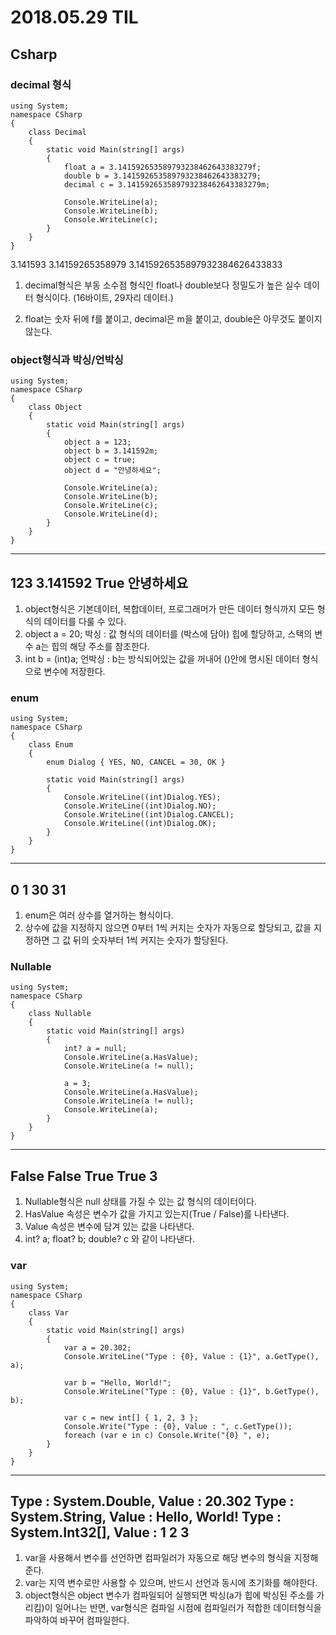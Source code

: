 # 2018.05.29 TIL
## Csharp
### decimal 형식

```
using System;
namespace CSharp
{
    class Decimal
    {
        static void Main(string[] args)
        {
			float a = 3.141592653589793238462643383279f;
			double b = 3.141592653589793238462643383279;
			decimal c = 3.141592653589793238462643383279m;

			Console.WriteLine(a);
			Console.WriteLine(b);
			Console.WriteLine(c);
		}
    }
}
```

3.141593
3.14159265358979
3.1415926535897932384626433833


1. decimal형식은 부동 소수점 형식인 float나 double보다 정밀도가 높은 실수 데이터 형식이다. (16바이트, 29자리 데이터.)

2. float는 숫자 뒤에 f를 붙이고, decimal은 m을 붙이고, double은 아무것도 붙이지 않는다.


### object형식과 박싱/언박싱
```
using System;
namespace CSharp
{
    class Object
    {
        static void Main(string[] args)
        {
			object a = 123;
			object b = 3.141592m;
			object c = true;
			object d = "안녕하세요";

			Console.WriteLine(a);
			Console.WriteLine(b);
			Console.WriteLine(c);
			Console.WriteLine(d);
		}
    }
}
```
---------------------
123
3.141592
True
안녕하세요
---------------------

1. object형식은 기본데이터, 복합데이터, 프로그래머가 만든 데이터 형식까지 모든 형식의 데이터를 다룰 수 있다.
2. object a = 20;
	박싱 : 값 형식의 데이터를 (박스에 담아) 힙에 할당하고, 스택의 변수 a는 힙의 해당 주소를 참조한다.
3. int b = (int)a;
	언박싱 : b는 방식되어있는 값을 꺼내어 ()안에 명시된 데이터 형식으로 변수에 저장한다.


### enum

```
using System;
namespace CSharp
{
    class Enum
    {
		enum Dialog { YES, NO, CANCEL = 30, OK }

        static void Main(string[] args)
        {
			Console.WriteLine((int)Dialog.YES);
			Console.WriteLine((int)Dialog.NO);
			Console.WriteLine((int)Dialog.CANCEL);
			Console.WriteLine((int)Dialog.OK);
		}
    }
}
```
-----------------------------
0
1
30
31
-----------------------------


1. enum은 여러 상수를 열거하는 형식이다. 
2. 상수에 값을 지정하지 않으면 0부터 1씩 커지는 숫자가 자동으로 할당되고, 값을 지정하면 그 값 뒤의 숫자부터 1씩 커지는 숫자가 할당된다.




### Nullable
```
using System;
namespace CSharp
{
    class Nullable
    {
        static void Main(string[] args)
        {
			int? a = null;
			Console.WriteLine(a.HasValue);
			Console.WriteLine(a != null);

			a = 3;
			Console.WriteLine(a.HasValue);
			Console.WriteLine(a != null);
			Console.WriteLine(a);
		}
    }
}
```
------------------
False
False
True
True
3
------------------


1. Nullable형식은 null 상태를 가질 수 있는 값 형식의 데이터이다. 
2. HasValue 속성은 변수가 값을 가지고 있는지(True / False)를 나타낸다.
3. Value 속성은 변수에 담겨 있는 값을 나타낸다.
4. int? a;           float? b;            double? c    와 같이 나타낸다.



### var
```
using System;
namespace CSharp
{
    class Var
    {
        static void Main(string[] args)
        {
			var a = 20.302;
			Console.WriteLine("Type : {0}, Value : {1}", a.GetType(), a);

			var b = "Hello, World!";
			Console.WriteLine("Type : {0}, Value : {1}", b.GetType(), b);

			var c = new int[] { 1, 2, 3 };
			Console.Write("Type : {0}, Value : ", c.GetType());
			foreach (var e in c) Console.Write("{0} ", e);
		}
    }
}
```
----------------
Type : System.Double, Value : 20.302
Type : System.String, Value : Hello, World!
Type : System.Int32[], Value : 1 2 3
----------------


1. var을 사용해서 변수를 선언하면 컴파일러가 자동으로 해당 변수의 형식을 지정해준다. 
2. var는 지역 변수로만 사용할 수 있으며, 반드시 선언과 동시에 초기화를 해야한다.
3. object형식은 object 변수가 컴파일되어 실행되면 박싱(a가 힙에 박싱된 주소를 가리킴)이 일어나는 반면, var형식은 컴파일 시점에 컴파일러가 적합한 데이터형식을 파악하여 바꾸어 컴파일한다.

















































